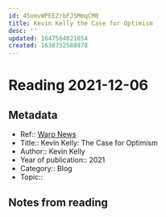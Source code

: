 ```yaml
---
id: 45omvWPEEZrbFJ5MmqCM0
title: Kevin Kelly the Case for Optimism
desc: ''
updated: 1647564021054
created: 1638752588978
---
```

# Reading 2021-12-06

## Metadata

- Ref:: [Warp News](https://www.warpnews.org/premium-content/kevin-kelly-the-case-for-optimism/)
- Title:: Kevin Kelly: The Case for Optimism
- Author:: Kevin Kelly
- Year of publication:: 2021
- Category:: Blog
- Topic:: 

## Notes from reading
